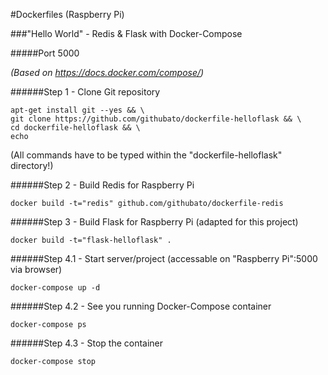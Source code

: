 #Dockerfiles (Raspberry Pi)

###"Hello World" - Redis & Flask with Docker-Compose

#####Port 5000

*(Based on https://docs.docker.com/compose/)*

######Step 1 - Clone Git repository
```
apt-get install git --yes && \
git clone https://github.com/githubato/dockerfile-helloflask && \
cd dockerfile-helloflask && \
echo
```

(All commands have to be typed within the "dockerfile-helloflask" directory!)

######Step 2 - Build Redis for Raspberry Pi
```
docker build -t="redis" github.com/githubato/dockerfile-redis
```

######Step 3 - Build Flask for Raspberry Pi (adapted for this project)
```
docker build -t="flask-helloflask" .
```

######Step 4.1 - Start server/project (accessable on "Raspberry Pi":5000 via browser)
```
docker-compose up -d
```

######Step 4.2 - See you running Docker-Compose container
```
docker-compose ps
```

######Step 4.3 - Stop the container
```
docker-compose stop
```
